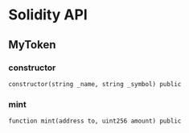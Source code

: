 # Solidity API

## MyToken

### constructor

```solidity
constructor(string _name, string _symbol) public
```

### mint

```solidity
function mint(address to, uint256 amount) public
```

